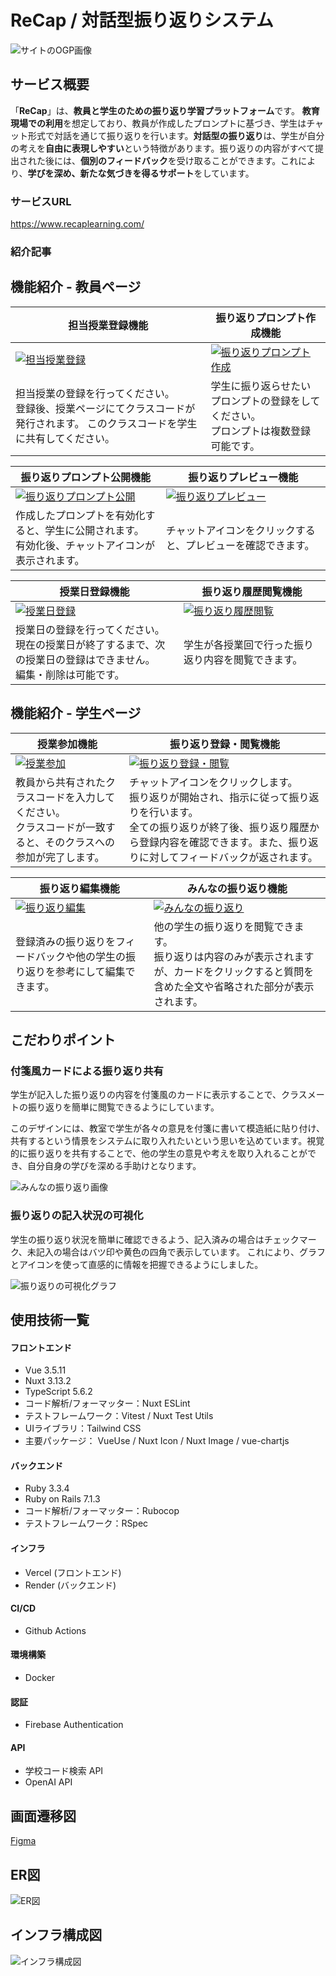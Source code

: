 # ReCap / 対話型振り返りシステム

![サイトのOGP画像](https://qiita-image-store.s3.ap-northeast-1.amazonaws.com/0/3954066/f7cc3e51-6797-703b-3150-e488300922fc.png)

## サービス概要

「**ReCap**」は、**教員と学生のための振り返り学習プラットフォーム**です。
**教育現場での利用**を想定しており、教員が作成したプロンプトに基づき、学生はチャット形式で対話を通じて振り返りを行います。**対話型の振り返り**は、学生が自分の考えを**自由に表現しやすい**という特徴があります。振り返りの内容がすべて提出された後には、**個別のフィードバック**を受け取ることができます。これにより、**学びを深め、新たな気づきを得るサポート**をしています。

### サービスURL

https://www.recaplearning.com/

### 紹介記事

## 機能紹介 - 教員ページ

<table>
  <thead>
    <tr>
      <th>担当授業登録機能</th>
      <th>振り返りプロンプト作成機能</th>
    </tr>
  </thead>
  <tr>
    <td>
      <a href="https://gyazo.com/80f2525f4fe27ef8d31f9ff628aba7f5">
        <img
          src="https://i.gyazo.com/80f2525f4fe27ef8d31f9ff628aba7f5.gif"
          alt="担当授業登録"
          >
      </a>
    </td>
    <td>
      <a href="https://i.gyazo.com/9dec2b62bf8726765dce9c1e0f91f5c9">
        <img
          src="https://i.gyazo.com/9dec2b62bf8726765dce9c1e0f91f5c9.gif"
          alt="振り返りプロンプト作成"
          >
      </a>
    </td>
  </tr>
  <tr>
    <td>
      担当授業の登録を行ってください。<br>
      登録後、授業ページにてクラスコードが発行されます。
      このクラスコードを学生に共有してください。
    </td>
    <td>
      学生に振り返らせたいプロンプトの登録をしてください。<br>
      プロンプトは複数登録可能です。<br>
    </td>
  </tr>
</table>

<table>
  <thead>
    <tr>
      <th>振り返りプロンプト公開機能</th>
      <th>振り返りプレビュー機能</th>
    </tr>
  </thead>
  <tr>
    <td>
      <a href="https://i.gyazo.com/89ce35dda119affa9f47f1166d45ee57">
        <img
          src="https://i.gyazo.com/89ce35dda119affa9f47f1166d45ee57.gif"
          alt="振り返りプロンプト公開"
          >
      </a>
    </td>
    <td>
      <a href="https://i.gyazo.com/4fc5ab745b23155d5a8f06c2ae126d0e">
        <img
          src="https://i.gyazo.com/4fc5ab745b23155d5a8f06c2ae126d0e.gif"
          alt="振り返りプレビュー"
          >
      </a>
    </td>
  </tr>
  <tr>
    <td>
      作成したプロンプトを有効化すると、学生に公開されます。<br>
      有効化後、チャットアイコンが表示されます。
    </td>
    <td>
      チャットアイコンをクリックすると、プレビューを確認できます。
    </td>
  </tr>
</table>

<table>
  <thead>
    <tr>
      <th>授業日登録機能</th>
      <th>振り返り履歴閲覧機能</th>
    </tr>
  </thead>
  <tr>
    <td>
      <a href="https://i.gyazo.com/90cd859f1729b76d68fda30a8c2dba97">
        <img
          src="https://i.gyazo.com/90cd859f1729b76d68fda30a8c2dba97.gif"
          alt="授業日登録"
          >
      </a>
    </td>
    <td>
      <a href="https://i.gyazo.com/4f86fb249112f366f68fb4e30ede5139">
        <img
          src="https://i.gyazo.com/4f86fb249112f366f68fb4e30ede5139.gif"
          alt="振り返り履歴閲覧"
          >
      </a>
    </td>
  </tr>
  <tr>
    <td>
      授業日の登録を行ってください。<br>
      現在の授業日が終了するまで、次の授業日の登録はできません。<br>
      編集・削除は可能です。
    </td>
    <td>
      学生が各授業回で行った振り返り内容を閲覧できます。
    </td>
  </tr>
</table>

## 機能紹介 - 学生ページ

<table>
  <thead>
    <tr>
      <th>授業参加機能</th>
      <th>振り返り登録・閲覧機能</th>
    </tr>
  </thead>
  <tr>
    <td>
      <a href="https://i.gyazo.com/2fdb29891a62b79dcc1627a904e9639a">
        <img
          src="https://i.gyazo.com/2fdb29891a62b79dcc1627a904e9639a.gif"
          alt="授業参加"
          >
      </a>
    </td>
    <td>
      <a href="https://i.gyazo.com/d71c7269d5ba9dfced1ce16e1d553dcf">
        <img
          src="https://i.gyazo.com/d71c7269d5ba9dfced1ce16e1d553dcf.gif"
          alt="振り返り登録・閲覧"
          >
      </a>
    </td>
  </tr>
  <tr>
    <td>
      教員から共有されたクラスコードを入力してください。<br>
      クラスコードが一致すると、そのクラスへの参加が完了します。
    </td>
    <td>
      チャットアイコンをクリックします。<br>
      振り返りが開始され、指示に従って振り返りを行います。<br>
      全ての振り返りが終了後、振り返り履歴から登録内容を確認できます。また、振り返りに対してフィードバックが返されます。
    </td>
  </tr>
</table>

<table>
  <thead>
    <tr>
      <th>振り返り編集機能</th>
      <th>みんなの振り返り機能</th>
    </tr>
  </thead>
  <tr>
    <td>
      <a href="https://i.gyazo.com/a47f288c60a66c368c15f39bc8cc1ddd">
        <img
          src="https://i.gyazo.com/a47f288c60a66c368c15f39bc8cc1ddd.gif"
          alt="振り返り編集"
          >
      </a>
    </td>
    <td>
      <a href="https://i.gyazo.com/6019a5f19b0446d216c3a3fdb3518f86">
        <img
          src="https://i.gyazo.com/6019a5f19b0446d216c3a3fdb3518f86.gif"
          alt="みんなの振り返り"
          >
      </a>
    </td>
  </tr>
  <tr>
    <td>
      登録済みの振り返りをフィードバックや他の学生の振り返りを参考にして編集できます。
    </td>
    <td>
      他の学生の振り返りを閲覧できます。<br>
      振り返りは内容のみが表示されますが、カードをクリックすると質問を含めた全文や省略された部分が表示されます。
    </td>
  </tr>
</table>

## こだわりポイント

### 付箋風カードによる振り返り共有

学生が記入した振り返りの内容を付箋風のカードに表示することで、クラスメートの振り返りを簡単に閲覧できるようにしています。

このデザインには、教室で学生が各々の意見を付箋に書いて模造紙に貼り付け、共有するという情景をシステムに取り入れたいという思いを込めています。視覚的に振り返りを共有することで、他の学生の意見や考えを取り入れることができ、自分自身の学びを深める手助けとなります。

![みんなの振り返り画像](https://qiita-image-store.s3.ap-northeast-1.amazonaws.com/0/3954066/636cebf7-5527-dff8-6982-cff5b8a72fa3.png)

### 振り返りの記入状況の可視化

学生の振り返り状況を簡単に確認できるよう、記入済みの場合はチェックマーク、未記入の場合はバツ印や黄色の四角で表示しています。
これにより、グラフとアイコンを使って直感的に情報を把握できるようにしました。

![振り返りの可視化グラフ](https://qiita-image-store.s3.ap-northeast-1.amazonaws.com/0/3954066/161c6f51-fdc9-4bb3-270b-17ba8efe855e.png)

## 使用技術一覧

#### フロントエンド

- Vue 3.5.11
- Nuxt 3.13.2
- TypeScript 5.6.2
- コード解析/フォーマッター：Nuxt ESLint
- テストフレームワーク：Vitest / Nuxt Test Utils
- UIライブラリ：Tailwind CSS
- 主要パッケージ： VueUse / Nuxt Icon / Nuxt Image / vue-chartjs

#### バックエンド

- Ruby 3.3.4
- Ruby on Rails 7.1.3
- コード解析/フォーマッター：Rubocop
- テストフレームワーク：RSpec

#### インフラ

- Vercel (フロントエンド)
- Render (バックエンド)

#### CI/CD

- Github Actions

#### 環境構築

- Docker

#### 認証

- Firebase Authentication

#### API

- 学校コード検索 API
- OpenAI API

## 画面遷移図

[Figma](https://www.figma.com/design/KDvVsfNRQkM56ZxVIV5VEr/ReCap-Design?node-id=189-2679&t=2H5lpZcVIpUr7ieO-1)

## ER図
![ER図](https://qiita-image-store.s3.ap-northeast-1.amazonaws.com/0/3954066/79290dda-a513-2b33-5694-1b5e00b33120.png)

## インフラ構成図
![インフラ構成図](https://qiita-image-store.s3.ap-northeast-1.amazonaws.com/0/3954066/9a0aa7c3-ee96-8b68-9236-974bcf222673.png)

